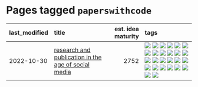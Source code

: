 # Pages tagged `paperswithcode`

|last_modified|title|est. idea maturity|tags
|:---|:---|---:|:---|
|2022-10-30|[research and publication in the age of social media](../research-and-social.md)|2752|[![](https://img.shields.io/badge/tag-arxiv-dce8fa)](../tags/arxiv.md) [![](https://img.shields.io/badge/tag-citation-82f36e)](../tags/citation.md) [![](https://img.shields.io/badge/tag-corrections-ac8815)](../tags/corrections.md) [![](https://img.shields.io/badge/tag-credit-161a53)](../tags/credit.md) [![](https://img.shields.io/badge/tag-curation-b3194)](../tags/curation.md) [![](https://img.shields.io/badge/tag-discoverability-34720)](../tags/discoverability.md) [![](https://img.shields.io/badge/tag-discussion-2c91b4)](../tags/discussion.md) [![](https://img.shields.io/badge/tag-feed-db71cb)](../tags/feed.md) [![](https://img.shields.io/badge/tag-git-71e862)](../tags/git.md) [![](https://img.shields.io/badge/tag-git-71e862)](../tags/git.md) [![](https://img.shields.io/badge/tag-historyofscience-ad342b)](../tags/historyofscience.md) [![](https://img.shields.io/badge/tag-mastodon-a3a5e9)](../tags/mastodon.md) [![](https://img.shields.io/badge/tag-openreview-a682e)](../tags/openreview.md) [![](https://img.shields.io/badge/tag-paperswithcode-1661bc)](../tags/paperswithcode.md) [![](https://img.shields.io/badge/tag-platform-296bb1)](../tags/platform.md) [![](https://img.shields.io/badge/tag-publication-e9b626)](../tags/publication.md) [![](https://img.shields.io/badge/tag-reproducibility-606780)](../tags/reproducibility.md) [![](https://img.shields.io/badge/tag-research-9a9fc4)](../tags/research.md) [![](https://img.shields.io/badge/tag-retractions-82f6b0)](../tags/retractions.md) [![](https://img.shields.io/badge/tag-search-7a169c)](../tags/search.md) [![](https://img.shields.io/badge/tag-socialmedia-254eb)](../tags/socialmedia.md) [![](https://img.shields.io/badge/tag-stackoverflow-fde018)](../tags/stackoverflow.md) [![](https://img.shields.io/badge/tag-subscription-d3fceb)](../tags/subscription.md) [![](https://img.shields.io/badge/tag-transparency-e13c2b)](../tags/transparency.md) [![](https://img.shields.io/badge/tag-twitter-297b32)](../tags/twitter.md) [![](https://img.shields.io/badge/tag-validation-4ed36d)](../tags/validation.md)|